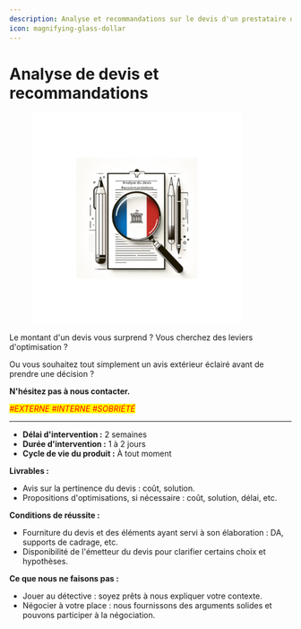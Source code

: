 ```yaml
---
description: Analyse et recommandations sur le devis d'un prestataire de service
icon: magnifying-glass-dollar
---
```


# Analyse de devis et recommandations

<figure><img src="../../.gitbook/assets/offre_accompagnement_tech_analyse_devis.png" alt="Image analyse de devis" width="375"><figcaption></figcaption></figure>

Le montant d'un devis vous surprend ? Vous cherchez des leviers d'optimisation ?

Ou vous souhaitez tout simplement un avis extérieur éclairé avant de prendre une décision ?



**N'hésitez pas à nous contacter.**



_<mark style="color:red;">#EXTERNE #INTERNE #SOBRIÉTÉ</mark>_

***



* **Délai d'intervention :** 2 semaines
* **Durée d'intervention :** 1 à 2 jours
* **Cycle de vie du produit :** À tout moment



**Livrables :**&#x20;

* Avis sur la pertinence du devis : coût, solution.
* Propositions d'optimisations, si nécessaire : coût, solution, délai, etc.



**Conditions de réussite :**&#x20;

* Fourniture du devis et des éléments ayant servi à son élaboration : DA, supports de cadrage, etc.
* Disponibilité de l'émetteur du devis pour clarifier certains choix et hypothèses.



**Ce que nous ne faisons pas :**&#x20;

* Jouer au détective : soyez prêts à nous expliquer votre contexte.
* Négocier à votre place : nous fournissons des arguments solides et pouvons participer à la négociation.

